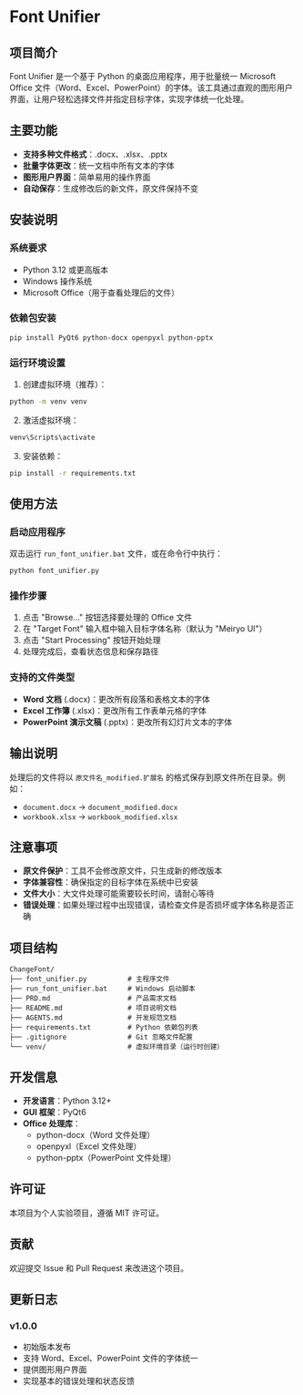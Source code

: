 # Font Unifier

## 项目简介

Font Unifier 是一个基于 Python 的桌面应用程序，用于批量统一 Microsoft Office 文件（Word、Excel、PowerPoint）的字体。该工具通过直观的图形用户界面，让用户轻松选择文件并指定目标字体，实现字体统一化处理。

## 主要功能

- **支持多种文件格式**：.docx、.xlsx、.pptx
- **批量字体更改**：统一文档中所有文本的字体
- **图形用户界面**：简单易用的操作界面
- **自动保存**：生成修改后的新文件，原文件保持不变

## 安装说明

### 系统要求
- Python 3.12 或更高版本
- Windows 操作系统
- Microsoft Office（用于查看处理后的文件）

### 依赖包安装
```bash
pip install PyQt6 python-docx openpyxl python-pptx
```

### 运行环境设置
1. 创建虚拟环境（推荐）：
```bash
python -m venv venv
```

2. 激活虚拟环境：
```bash
venv\Scripts\activate
```

3. 安装依赖：
```bash
pip install -r requirements.txt
```

## 使用方法

### 启动应用程序
双击运行 `run_font_unifier.bat` 文件，或在命令行中执行：
```bash
python font_unifier.py
```

### 操作步骤
1. 点击 "Browse..." 按钮选择要处理的 Office 文件
2. 在 "Target Font" 输入框中输入目标字体名称（默认为 "Meiryo UI"）
3. 点击 "Start Processing" 按钮开始处理
4. 处理完成后，查看状态信息和保存路径

### 支持的文件类型
- **Word 文档** (.docx)：更改所有段落和表格文本的字体
- **Excel 工作簿** (.xlsx)：更改所有工作表单元格的字体
- **PowerPoint 演示文稿** (.pptx)：更改所有幻灯片文本的字体

## 输出说明

处理后的文件将以 `原文件名_modified.扩展名` 的格式保存到原文件所在目录。例如：
- `document.docx` → `document_modified.docx`
- `workbook.xlsx` → `workbook_modified.xlsx`

## 注意事项

- **原文件保护**：工具不会修改原文件，只生成新的修改版本
- **字体兼容性**：确保指定的目标字体在系统中已安装
- **文件大小**：大文件处理可能需要较长时间，请耐心等待
- **错误处理**：如果处理过程中出现错误，请检查文件是否损坏或字体名称是否正确

## 项目结构

```
ChangeFont/
├── font_unifier.py          # 主程序文件
├── run_font_unifier.bat     # Windows 启动脚本
├── PRD.md                   # 产品需求文档
├── README.md                # 项目说明文档
├── AGENTS.md                # 开发规范文档
├── requirements.txt         # Python 依赖包列表
├── .gitignore               # Git 忽略文件配置
└── venv/                    # 虚拟环境目录（运行时创建）
```

## 开发信息

- **开发语言**：Python 3.12+
- **GUI 框架**：PyQt6
- **Office 处理库**：
  - python-docx（Word 文件处理）
  - openpyxl（Excel 文件处理）
  - python-pptx（PowerPoint 文件处理）

## 许可证

本项目为个人实验项目，遵循 MIT 许可证。

## 贡献

欢迎提交 Issue 和 Pull Request 来改进这个项目。

## 更新日志

### v1.0.0
- 初始版本发布
- 支持 Word、Excel、PowerPoint 文件的字体统一
- 提供图形用户界面
- 实现基本的错误处理和状态反馈